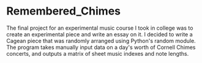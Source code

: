 # Remembered_Chimes

The final project for an experimental music course I took in college was to create an experimental piece and write an essay on it. I decided to write a Cagean piece that was randomly arranged using Python's random module. The program takes manually input data on a day's worth of Cornell Chimes concerts, and outputs a matrix of sheet music indexes and note lengths.
